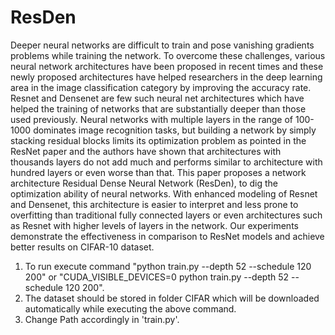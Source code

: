 # ResDen


Deeper neural networks are difficult to train and pose vanishing gradients problems
while training the network. To overcome these challenges, various neural network
architectures have been proposed in recent times and these newly proposed architectures
have helped researchers in the deep learning area in the image classification category by
improving the accuracy rate. Resnet and Densenet are few such neural net architectures
which have helped the training of networks that are substantially deeper than those used
previously. Neural networks with multiple layers in the range of 100-1000 dominates
image recognition tasks, but building a network by simply stacking residual blocks
limits its optimization problem as pointed in the ResNet paper and the authors have
shown that architectures with thousands layers do not add much and performs similar to
architecture with hundred layers or even worse than that. This paper proposes a network
architecture Residual Dense Neural Network (ResDen), to dig the optimization ability of
neural networks. With enhanced modeling of Resnet and Densenet, this architecture is
easier to interpret and less prone to overfitting than traditional fully connected layers or
even architectures such as Resnet with higher levels of layers in the network. Our
experiments demonstrate the effectiveness in comparison to ResNet models and achieve
better results on CIFAR-10 dataset.

1. To run execute command "python train.py --depth 52 --schedule 120 200" or "CUDA_VISIBLE_DEVICES=0 python train.py --depth 52 --schedule 120 200".<br/>
2. The dataset should be stored in folder CIFAR which will be downloaded automatically while executing the above command.<br/>
3. Change Path accordingly in 'train.py'.<br/>
